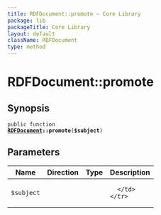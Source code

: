 ```yaml
---
title: RDFDocument::promote — Core Library
package: lib
packageTitle: Core Library
layout: default
className: RDFDocument
type: method
---
```


# RDFDocument::promote

## Synopsis

<code>public function <b><a href="RDFDocument">RDFDocument</a>::promote</b>(<b>$subject</b>)</code>

## Parameters

<table>
  <thead>
    <tr>
      <th>Name</th>
      <th>Direction</th>
      <th>Type</th>
      <th>Description</th>
    </tr>
  </thead>
  <tbody>
    <tr>
      <td><code>$subject</code>
      <td><i></i></td>
      <td></td>
      <td>

      </td>
    </tr>
  </tbody>
</table>

